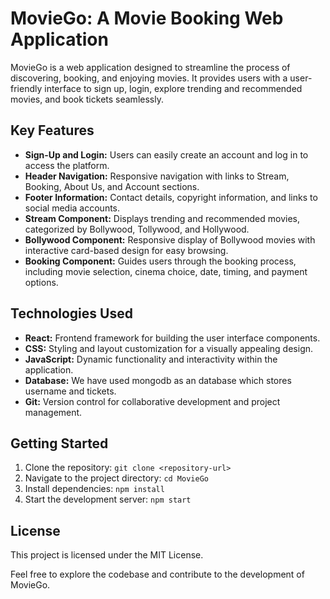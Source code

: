  <h1>MovieGo: A Movie Booking Web Application</h1>
    <p>MovieGo is a web application designed to streamline the process of discovering, booking, and enjoying movies. It provides users with a user-friendly interface to sign up, login, explore trending and recommended movies, and book tickets seamlessly.</p>

<h2>Key Features</h2>
    <ul>
        <li><strong>Sign-Up and Login:</strong> Users can easily create an account and log in to access the platform.</li>
        <li><strong>Header Navigation:</strong> Responsive navigation with links to Stream, Booking, About Us, and Account sections.</li>
        <li><strong>Footer Information:</strong> Contact details, copyright information, and links to social media accounts.</li>
        <li><strong>Stream Component:</strong> Displays trending and recommended movies, categorized by Bollywood, Tollywood, and Hollywood.</li>
        <li><strong>Bollywood Component:</strong> Responsive display of Bollywood movies with interactive card-based design for easy browsing.</li>
        <li><strong>Booking Component:</strong> Guides users through the booking process, including movie selection, cinema choice, date, timing, and payment options.</li>
    </ul>
<h2>Technologies Used</h2>
    <ul>
        <li><strong>React:</strong> Frontend framework for building the user interface components.</li>
        <li><strong>CSS:</strong> Styling and layout customization for a visually appealing design.</li>
        <li><strong>JavaScript:</strong> Dynamic functionality and interactivity within the application.</li>
        <li><strong>Database:</strong> We have used mongodb as an database which stores username and tickets.</li>
        <li><strong>Git:</strong> Version control for collaborative development and project management.</li>
    </ul>

<h2>Getting Started</h2>
    <ol>
        <li>Clone the repository: <code>git clone &lt;repository-url&gt;</code></li>
        <li>Navigate to the project directory: <code>cd MovieGo</code></li>
        <li>Install dependencies: <code>npm install</code></li>
        <li>Start the development server: <code>npm start</code></li>
    </ol>

<h2>License</h2>
<p>This project is licensed under the MIT License.</p>

<p>Feel free to explore the codebase and contribute to the development of MovieGo.</p>

